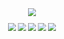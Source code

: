 <div align=center>
<img src="https://capsule-render.vercel.app/api?type=soft&color=ffffff&height=150&section=header&text=hello%20world!&fontColor=2a2c31&fontSize=80&animation=twinkling&fontAlignY=45&desc=Life%20is%20from%20the%20inside%20out.&descAlignY=75&descAlign=62" />


![](http://github-profile-summary-cards.vercel.app/api/cards/profile-details?username=namsan01&theme=github)
![](http://github-profile-summary-cards.vercel.app/api/cards/repos-per-language?username=namsan01&theme=github)
![](http://github-profile-summary-cards.vercel.app/api/cards/most-commit-language?username=namsan01&theme=github)
![](http://github-profile-summary-cards.vercel.app/api/cards/stats?username=namsan01&theme=github)
![](http://github-profile-summary-cards.vercel.app/api/cards/productive-time?username=namsan01&theme=github&utcOffset=8)
</div>


<!--
**namsan01/namsan01** is a ✨ _special_ ✨ repository because its `README.md` (this file) appears on your GitHub profile.

Here are some ideas to get you started:

- 🔭 I’m currently working on ...
- 🌱 I’m currently learning ...
- 👯 I’m looking to collaborate on ...
- 🤔 I’m looking for help with ...
- 💬 Ask me about ...
- 📫 How to reach me: ...
- 😄 Pronouns: ...
- ⚡ Fun fact: ...
-->
